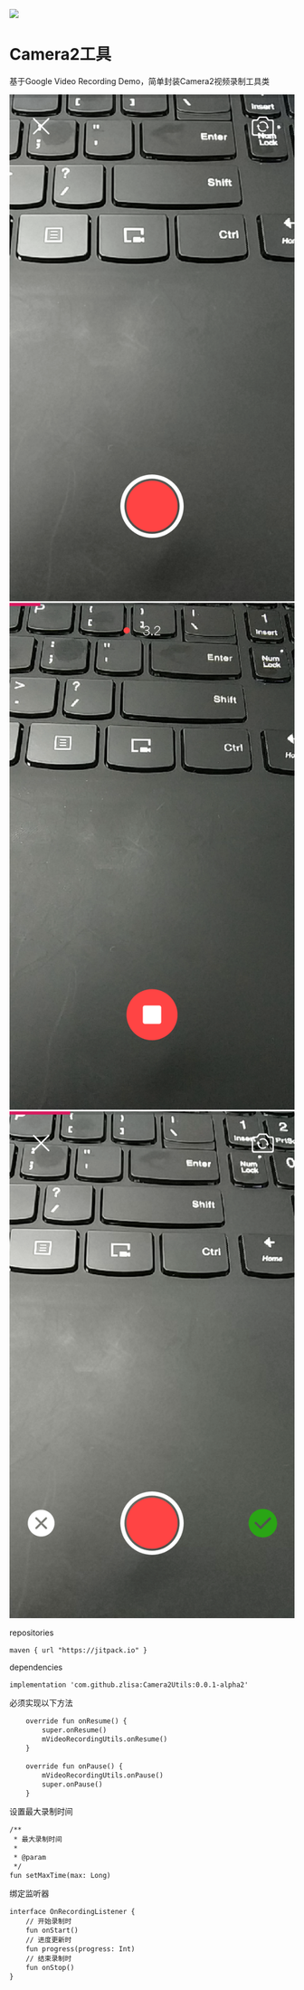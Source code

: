 [![](https://jitpack.io/v/zlisa/Camera2Utils.svg)](https://jitpack.io/#zlisa/Camera2Utils)

# Camera2工具
基于Google Video Recording Demo，简单封装Camera2视频录制工具类

![录制前](https://github.com/zlisa/Camera2Utils/blob/master/image/QQ%E5%9B%BE%E7%89%8720180807144803.png)
![录制中](https://github.com/zlisa/Camera2Utils/blob/master/image/QQ%E5%9B%BE%E7%89%8720180807144810.png)
![录制后](https://github.com/zlisa/Camera2Utils/blob/master/image/QQ%E5%9B%BE%E7%89%8720180807144815.png)

repositories
```
maven { url "https://jitpack.io" }
```
dependencies
```
implementation 'com.github.zlisa:Camera2Utils:0.0.1-alpha2'
```

必须实现以下方法
```
    override fun onResume() {
        super.onResume()
        mVideoRecordingUtils.onResume()
    }

    override fun onPause() {
        mVideoRecordingUtils.onPause()
        super.onPause()
    }
```
设置最大录制时间
```
/**
 * 最大录制时间
 * 
 * @param 
 */
fun setMaxTime(max: Long)
```
绑定监听器
```
interface OnRecordingListener {
    // 开始录制时
    fun onStart()
    // 进度更新时
    fun progress(progress: Int)
    // 结束录制时
    fun onStop()
}
```
